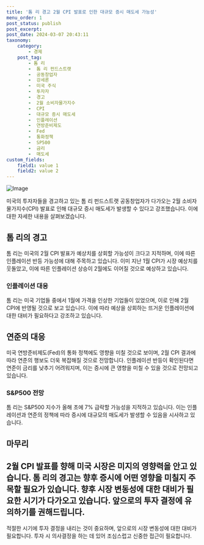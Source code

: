 ```yaml
---
title: '톰 리 경고 2월 CPI 발표로 인한 대규모 증시 매도세 가능성'
menu_order: 1
post_status: publish
post_excerpt: 
post_date: 2024-03-07 20:43:11
taxonomy:
    category:
        - 경제
    post_tag:
        - 톰 리
        -  톰 리 펀드스트랫
        -  공동창업자
        -  강세론
        -  미국 주식
        -  투자자
        -  경고
        -  2월 소비자물가지수
        -  CPI
        -  대규모 증시 매도세
        -  인플레이션
        -  연방준비제도
        -  Fed
        -  통화정책
        -  SP500
        -  금리
        -  매도세
custom_fields:
    field1: value 1
    field2: value 2
---
```


![Image](https://imgnews.pstatic.net/image/215/2024/03/05/A202403050073_1_20240305095501361.jpg?type=w647)

미국의 투자자들을 경고하고 있는 톰 리 펀드스트랫 공동창업자가 다가오는 2월 소비자물가지수(CPI) 발표로 인해 대규모 증시 매도세가 발생할 수 있다고 강조했습니다. 이에 대한 자세한 내용을 살펴보겠습니다.
## 톰 리의 경고
톰 리는 미국의 2월 CPI 발표가 예상치를 상회할 가능성이 크다고 지적하며, 이에 따른 인플레이션 반등 가능성에 대해 주목하고 있습니다. 이미 지난 1월 CPI가 시장 예상치를 웃돌았고, 이에 따른 인플레이션 상승이 2월에도 이어질 것으로 예상하고 있습니다.
### 인플레이션 대응
톰 리는 미국 기업들 중에서 1월에 가격을 인상한 기업들이 있었으며, 이로 인해 2월 CPI에 반영될 것으로 보고 있습니다. 이에 따라 예상을 상회하는 뜨거운 인플레이션에 대한 대비가 필요하다고 강조하고 있습니다.
## 연준의 대응
미국 연방준비제도(Fed)의 통화 정책에도 영향을 미칠 것으로 보이며, 2월 CPI 결과에 따라 연준의 행보도 더욱 복잡해질 것으로 전망합니다. 인플레이션 반등이 확인된다면 연준이 금리를 낮추기 어려워지며, 이는 증시에 큰 영향을 미칠 수 있을 것으로 전망되고 있습니다.
### S&P500 전망
톰 리는 S&P500 지수가 올해 초에 7% 급락할 가능성을 지적하고 있습니다. 이는 인플레이션과 연준의 정책에 따라 증시에 대규모의 매도세가 발생할 수 있음을 시사하고 있습니다.
## 마무리
2월 CPI 발표를 향해 미국 시장은 미지의 영향력을 안고 있습니다. 톰 리의 경고는 향후 증시에 어떤 영향을 미칠지 주목할 필요가 있습니다. 향후 시장 변동성에 대한 대비가 필요한 시기가 다가오고 있습니다. 앞으로의 투자 결정에 유의하기를 권해드립니다.
---
적절한 시기에 투자 결정을 내리는 것이 중요하며, 앞으로의 시장 변동성에 대한 대비가 필요합니다. 투자 시 의사결정을 하는 데 있어 조심스럽고 신중한 접근이 필요합니다.
